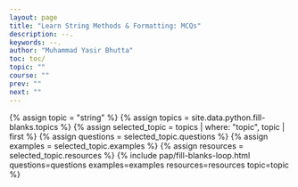 ```yaml
---
layout: page
title: "Learn String Methods & Formatting: MCQs"
description: --.
keywords: --.
author: "Muhammad Yasir Bhutta"
toc: toc/
topic: ""
course: ""
prev: ""
next: ""
---
```


{% assign topic = "string" %}
{% assign topics = site.data.python.fill-blanks.topics %}
{% assign selected_topic = topics | where: "topic", topic | first %}
{% assign questions = selected_topic.questions %}
{% assign examples = selected_topic.examples %}
{% assign resources = selected_topic.resources %}
{% include pap/fill-blanks-loop.html questions=questions examples=examples resources=resources topic=topic %}